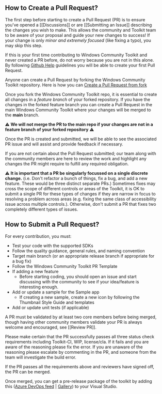 ## How to Create a Pull Request?
The first step before starting to create a Pull Request (PR) is to ensure you've opened a [[Discussions]] or are [[Submitting an Issue]] describing the changes you wish to make. This allows the community and Toolkit team to be aware of your proposal and guide your new changes to success! If your change is only _minor and extremely focused_ (like fixing a typo), you may skip this step.

If this is your first time contributing to Windows Community Toolkit and never created a PR before, do not worry because you are not in this alone. By following [Github Help](https://docs.github.com/en/github/collaborating-with-issues-and-pull-requests/creating-a-pull-request) guidelines you will be able to create your first Pull Request.

Anyone can create a Pull Request by forking the Windows Community Toolkit repository. Here is how you can [Create a Pull Request from fork](https://docs.github.com/en/github/collaborating-with-issues-and-pull-requests/creating-a-pull-request-from-a-fork)

Once you fork the Windows Community Toolkit repo, it is essential to create all changes in a _feature branch_ of your forked repository. If you have the changes in the forked feature branch you can create a Pull Request in the main Windows Community Toolkit where your changes will be merged to the **main** branch. 

:warning: **We will not merge the PR to the main repo if your changes are not in a feature branch of your forked repository** :warning:
 
Once the PR is created and submitted, we will be able to see the associated PR issue and will assist and provide feedback if necessary.

If you are not certain about the Pull Request submitted; our team along with the community members are here to review the work and highlight any changes the PR might require to fulfill any required obligation.

:warning: **It is important that a PR be singularly focussed on a single discrete change.** (i.e. Don't refactor a bunch of things, fix a bug, and add a new feature. These would be three distinct separate PRs.) Sometimes fixes may cross the scope of different controls or areas of the Toolkit, it is OK to submit a single PR for these types of changes if they are narrow in focus to resolving a problem across areas (e.g. fixing the same class of accessibility issue across multiple controls.). Otherwise, don't submit a PR that fixes two completely different types of issues.

## How to Submit a Pull Request?

For every contribution, you must:
* Test your code with the supported SDKs
* Follow the quality guidance, general rules, and naming convention
* Target main branch (or an appropriate release branch if appropriate for a bug fix)
* Follow the Windows Community Toolkit PR Template 
* If adding a new feature
  * Before starting coding, you should open an issue and start discussing with the community to see if your idea/feature is interesting enough.
* Add or update a sample for the Sample app
  * If creating a new sample, create a new icon by following the Thumbnail Style Guide and templates
* Add or update unit tests (if applicable)

A PR must be validated by at least two core members before being merged, though having other community members validate your PR is always welcome and encouraged, see [[Review PR]].

Please make certain that the PR successfully passes all three status check requirements including Toolkit-CI, WIP, license/cla. If it fails and you are aware of the reasoning please fix the error. If you are unaware of the reasoning please escalate by commenting in the PR, and someone from the team will investigate the build error. 

If the PR passes all the requirements above and reviewers have signed off, the PR can be merged.

Once merged, you can get a pre-release package of the toolkit by adding this ([Azure DevOps feed](https://pkgs.dev.azure.com/dotnet/WindowsCommunityToolkit/_packaging/WindowsCommunityToolkit-MainLatest/nuget/v3/index.json) | [Gallery](https://dev.azure.com/dotnet/WindowsCommunityToolkit/_packaging?_a=feed&feed=WindowsCommunityToolkit-MainLatest)) to your Visual Studio.
